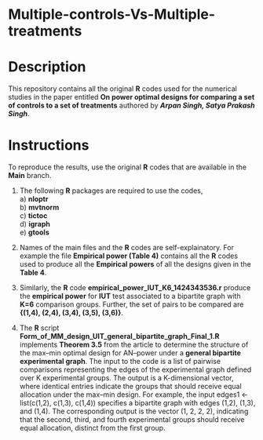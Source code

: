 # Multiple-controls-Vs-Multiple-treatments

# Description
This repository contains all the original **R** codes used for the numerical studies in the paper entitled **On power optimal designs for comparing a set of controls to a set of treatments** authored by **_Arpan Singh, Satya Prakash Singh_**.

# Instructions
 To reproduce the results, use the original **R** codes that are available in the **Main** branch. 

1) The following **R** packages are required to use the codes,\
      a) **nloptr**\
      b) **mvtnorm**\
      c) **tictoc**\
      d) **igraph**\
      e) **gtools**
      
3) Names of the main files and the **R** codes are self-explainatory. For example the file **Empirical power (Table 4)** contains all the **R** codes used to produce all the **Empirical powers** of all the designs given in the **Table 4**. 

4) Similarly, the **R** code **empirical_power_IUT_K6_1424343536.r**  produce the **empirical power** for **IUT** test associated to a bipartite graph with **K=6** comparison groups. Further, the set of pairs to be compared are **{(1,4), (2,4), (3,4), (3,5), (3,6)}**.

5) The **R** script **Form_of_MM_design_UIT_general_bipartite_graph_Final_1.R** implements **Theorem 3.5** from the article to determine the structure of the max–min optimal design for AN–power under a **general bipartite experimental graph**. The input to the code is a list of pairwise comparisons representing the edges of the experimental graph defined over K experimental groups. The output is a K-dimensional vector, where identical entries indicate the groups that should receive equal allocation under the max–min design. For example, the input edges1 <- list(c(1,2), c(1,3), c(1,4)) specifies a bipartite graph with edges (1,2), (1,3), and (1,4). The corresponding output is the vector (1, 2, 2, 2), indicating that the second, third, and fourth experimental groups should receive equal allocation, distinct from the first group.
